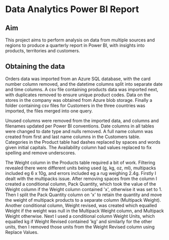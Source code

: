 # Data Analytics Power BI Report

## Aim
This project aims to perform analysis on data from multiple sources and regions to produce a quarterly report in Power BI, with insights into products, territories and customers.

## Obtaining the data
Orders data was imported from an Azure SQL database, with the card number column removed, and the datetime columns split into separate date and time columns. A csv file containing products data was imported next, with duplicates removed to ensure unique product codes. Data on the stores in the company was obtained from Azure blob storage. Finally a folder containing csv files for Customers in the three countries was imported, the files merged into one query.

Unused columns were removed from the imported data, and columns and filenames updated per Power BI conventions. Date columns in all tables were changed to date type and nulls removed. A full name column was created from first and last name columns in the Customers table. Categories in the Product table had dashes replaced by spaces and words given initial capitals. The Availability column had values replaced to fix spelling and remove underscores.

The Weight column in the Products table required a bit of work. Filtering revealed there were different units being used (g, kg, oz, ml), multipacks included eg 6 x 10g, and errors included eg a rug weighing 2.4g. Firstly I dealt with the multipacks issue. After removing spaces from the column I created a conditional column, Pack Quantity, which took the value of the Weight column if the Weight column contained 'x', otherwise it was set to 1. Then I split the Pack Quantity column on 'x' to retain the quantity and move the weight of multipack products to a separate column (Multipack Weight). Another conditional column, Weight revised, was created which equalled Weight if the weight was null in the Multipack Weight column, and Multipack Weight otherwise.  Next I used a conditional column Weight Units, which equalled kg if Weight Revised contained 'kg' and similarly for the other units, then I removed those units from the Weight Revised column using Replace Values.



